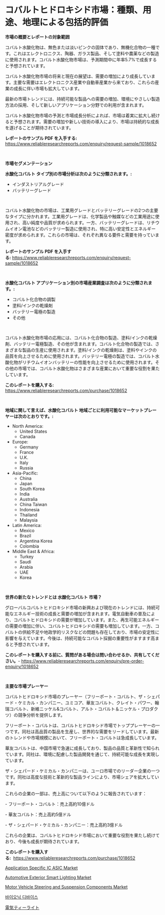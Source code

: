 <p><h1>コバルトヒドロキシド市場：種類、用途、地理による包括的評価</h1></p><p><strong>市場の概要とレポートの対象範囲</strong></p>
<p><p>コバルト水酸化物は、無色または淡いピンクの固体であり、無機化合物の一種です。これはエレクトロニクス、陶器、ガラス製品、そして塗料や農薬などの製造に使用されます。コバルト水酸化物市場は、予測期間中に年率5.7%で成長すると予想されています。</p><p>コバルト水酸化物市場の将来と現在の展望は、需要の増加により成長しています。主要な需要はエレクトロニクス産業や自動車産業から来ており、これらの産業の成長に伴い市場も拡大しています。</p><p>最新の市場トレンドには、持続可能な製品への需要の増加、環境にやさしい製造方法の採用、そして新しいアプリケーション分野での利用が含まれます。</p><p>コバルト水酸化物市場の予測と市場成長分析によれば、市場は着実に拡大し続けると予想されます。需要の増加や新しい技術の導入により、市場は持続的な成長を遂げることが期待されています。</p></p>
<p><strong>レポートのサンプル PDF を入手する:</strong> <a href="https://www.reliableresearchreports.com/enquiry/request-sample/1018652">https://www.reliableresearchreports.com/enquiry/request-sample/1018652</a></p>
<p>&nbsp;</p>
<p><strong>市場セグメンテーション</strong></p>
<p><strong>水酸化コバルト タイプ別の市場分析は次のように分類されます。:</strong></p>
<p><ul><li>インダストリアルグレード</li><li>バッテリーグレード</li></ul></p>
<p>&nbsp;</p>
<p><p>コバルト水酸化物の市場は、工業用グレードとバッテリーグレードの2つの主要なタイプに分かれます。工業用グレードは、化学製品や触媒などの工業用途に使用され、高い純度や品質が求められます。一方、バッテリーグレードは、リチウムイオン電池などのバッテリー製造に使用され、特に高い安定性とエネルギー密度が求められます。これらの市場は、それぞれ異なる要件と需要を持っています。</p></p>
<p><strong>レポートのサンプル PDF を入手する:</strong>&nbsp;<a href="https://www.reliableresearchreports.com/enquiry/request-sample/1018652">https://www.reliableresearchreports.com/enquiry/request-sample/1018652</a></p>
<p>&nbsp;</p>
<p><strong> 水酸化コバルト アプリケーション別の市場産業調査は次のように分類されます。:</strong></p>
<p><ul><li>コバルト化合物の調製</li><li>塗料/インクの乾燥剤</li><li>バッテリー電極の製造</li><li>その他</li></ul></p>
<p>&nbsp;</p>
<p><p>コバルト水酸化物市場の応用には、コバルト化合物の製造、塗料/インクの乾燥剤、バッテリー電極製造、その他が含まれます。コバルト化合物の製造では、さまざまな製品の生産に使用されます。塗料/インクの乾燥剤は、塗料やインクの品質を向上させるために使用されます。バッテリー電極の製造では、コバルト水酸化物がリチウムイオンバッテリーの性能を向上させるために使用されます。その他の市場では、コバルト水酸化物はさまざまな産業において重要な役割を果たしています。</p></p>
<p><strong>このレポートを購入する:</strong>&nbsp; <a href="https://www.reliableresearchreports.com/purchase/1018652">https://www.reliableresearchreports.com/purchase/1018652</a></p>
<p>&nbsp;</p>
<p><strong>地域に関して言えば、水酸化コバルト 地域ごとに利用可能なマーケットプレーヤーは次のとおりです。:</strong></p>
<p><ul>
    <li>
        North America:
        <ul>
            <li>United States</li>
            <li>Canada</li>
        </ul>
    </li>
    <li>
        Europe:
        <ul>
            <li>Germany</li>
            <li>France</li>
            <li>U.K.</li>
            <li>Italy</li>
            <li>Russia</li>
        </ul>
    </li>
    <li>
        Asia-Pacific:
        <ul>
            <li>China</li>
            <li>Japan</li>
            <li>South Korea</li>
            <li>India</li>
            <li>Australia</li>
            <li>China Taiwan</li>
            <li>Indonesia</li>
            <li>Thailand</li>
            <li>Malaysia</li>
        </ul>
    </li>
    <li>
        Latin America:
        <ul>
            <li>Mexico</li>
            <li>Brazil</li>
            <li>Argentina Korea</li>
            <li>Colombia</li>
        </ul>
    </li>
    <li>
        Middle East & Africa:
        <ul>
            <li>Turkey</li>
            <li>Saudi</li>
            <li>Arabia</li>
            <li>UAE</li>
            <li>Korea</li>
        </ul>
    </li>
    </ul></p>
<p>&nbsp;</p>
<p><strong>世界の新たなトレンドとは 水酸化コバルト 市場？</strong></p>
<p><p>グローバルコバルトヒドロキシド市場の新興および現在のトレンドには、持続可能なエネルギー技術の成長と需要の増加が含まれます。電気自動車の普及により、コバルトヒドロキシドの需要が増加しています。また、再生可能エネルギーの需要の増加に伴い、コバルトヒドロキシドの需要も増加しています。一方、コバルトの供給不足や地政学的リスクなどの問題も存在しており、市場の安定性に影響を与えています。今後は、持続可能なコバルト採掘の重要性がますます高まると予想されています。</p></p>
<p><strong>このレポートを購入する前に、質問がある場合は問い合わせるか、共有してください。</strong>- <a href="https://www.reliableresearchreports.com/enquiry/pre-order-enquiry/1018652">https://www.reliableresearchreports.com/enquiry/pre-order-enquiry/1018652</a></p>
<p>&nbsp;</p>
<p><strong>主要な市場プレーヤー</strong></p>
<p><p>コバルトヒドロキシド市場のプレーヤー（フリーポート・コバルト、ザ・シェパード・ケミカル・カンパニー、ユミコア、華友コバルト、クレイト・パワー、翰瑞コバルト、新維ニッケル&コバルト、アルト・コバルト＆ニッケル・プロダクツ）の競争分析を提供します。 </p><p>フリーポート・コバルトは、コバルトヒドロキシド市場でトッププレーヤーの一つです。同社は高品質の製品を生産し、世界的な需要をリードしています。最新のトレンドや市場規模において、フリーポート・コバルトは急成長しています。 </p><p>華友コバルトは、中国市場で急速に成長しており、製品の品質と革新性で知られています。同社は、環境に配慮した製品開発を通じて、持続可能な成長を実現しています。 </p><p>ザ・シェパード・ケミカル・カンパニーは、ユーロ市場でのリーダー企業の一つです。同社は高度な技術と革新的な製品ラインにより、市場シェアを拡大しています。 </p><p>これらの企業の一部は、売上高について以下のように報告されています： </p><p>- フリーポート・コバルト：売上高約10億ドル</p><p>- 華友コバルト：売上高約5億ドル</p><p>- ザ・シェパード・ケミカル・カンパニー：売上高約3億ドル </p><p>これらの企業は、コバルトヒドロキシド市場において重要な役割を果たし続けており、今後も成長が期待されています。</p></p>
<p><strong>このレポートを購入する:</strong>&nbsp;&nbsp;<a href="https://www.reliableresearchreports.com/purchase/1018652">https://www.reliableresearchreports.com/purchase/1018652</a></p>
<p><p><a href="https://github.com/gdfhhhj/Market-Research-Report-List-3/blob/main/application-specific-ic-asic-market.md">Application Specific IC ASIC Market</a></p><p><a href="https://issuu.com/reportprime-2/docs/automotive-exterior-smart-lighting-market-size-203">Automotive Exterior Smart Lighting Market</a></p><p><a href="https://issuu.com/reportprime-2/docs/motor-vehicle-steering-and-suspension-components-m">Motor Vehicle Steering and Suspension Components Market</a></p><p><a href="https://github.com/Howaoole34545/Market-Research-Report-List-1/blob/main/928157314463.md">바이오닉 디바이스</a></p><p><a href="https://github.com/CloydAbbott2023/Market-Research-Report-List-1/blob/main/305373515799.md">電気ティーライト</a></p></p>